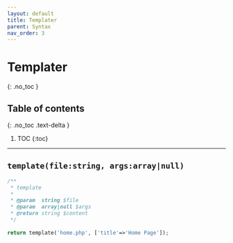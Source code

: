 ```yaml
---
layout: default
title: Templater
parent: Syntax
nav_order: 3
---
```


# Templater
{: .no_toc }

## Table of contents
{: .no_toc .text-delta }

1. TOC
{:toc}

---

## `template(file:string, args:array|null)`
  
```php
/**
 * template
 *
 * @param  string $file
 * @param  array|null $args
 * @return string $content
 */
 
return template('home.php', ['title'=>'Home Page']);
```
